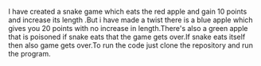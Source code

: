 I have created a snake game which eats the red apple and gain 10 points and increase its length .But i have made a twist there is a blue apple which gives you 20 points with no increase in length.There's also a green apple that
is poisoned if snake eats that the game gets over.If snake eats itself then also game gets over.To run the code just clone the repository and run the program. 
